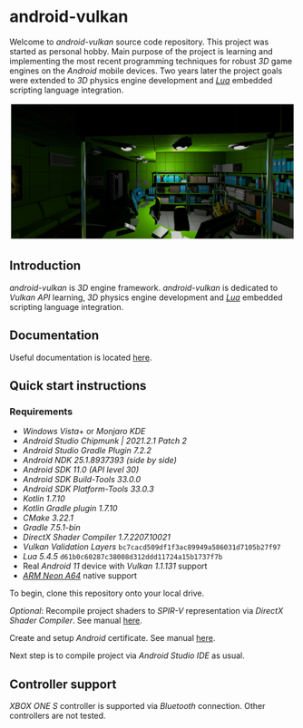 # android-vulkan

Welcome to _android-vulkan_ source code repository. This project was started as personal hobby. Main purpose of the project is learning and implementing the most recent programming techniques for robust _3D_ game engines on the _Android_ mobile devices. Two years later the project goals were extended to _3D_ physics engine development and [_Lua_](https://en.wikipedia.org/wiki/Lua_(programming_language)) embedded scripting language integration.

<img src="./docs/images/preview.png"/>

## Introduction

_android-vulkan_ is _3D_ engine framework. _android-vulkan_ is dedicated to _Vulkan API_ learning, _3D_ physics engine development and [_Lua_](https://en.wikipedia.org/wiki/Lua_(programming_language)) embedded scripting language integration.

## Documentation

Useful documentation is located [here](docs/documentation.md).

## Quick start instructions

### Requirements

* _Windows Vista_+ or _Monjaro KDE_
* _Android Studio Chipmunk | 2021.2.1 Patch 2_
* _Android Studio Gradle Plugin 7.2.2_
* _Android NDK 25.1.8937393 (side by side)_
* _Android SDK 11.0 (API level 30)_
* _Android SDK Build-Tools 33.0.0_
* _Android SDK Platform-Tools 33.0.3_
* _Kotlin 1.7.10_
* _Kotlin Gradle plugin 1.7.10_
* _CMake 3.22.1_
* _Gradle 7.5.1-bin_
* _DirectX Shader Compiler 1.7.2207.10021_
* _Vulkan Validation Layers_ `bc7cacd509df1f3ac89949a586031d7105b27f97`
* _Lua 5.4.5_ `d61b0c60287c38008d312ddd11724a15b1737f7b`
* Real _Android 11_ device with _Vulkan 1.1.131_ support
* [_ARM Neon A64_](https://developer.arm.com/architectures/instruction-sets/simd-isas/neon/neon-programmers-guide-for-armv8-a/introducing-neon-for-armv8-a) native support

To begin, clone this repository onto your local drive.

_Optional_: Recompile project shaders to _SPIR-V_ representation via _DirectX Shader Compiler_. See manual [here](docs/shader-compilation.md).

Create and setup _Android_ certificate. See manual [here](docs/release-build.md).

Next step is to compile project via _Android Studio IDE_ as usual.

## Controller support

_XBOX ONE S_ controller is supported via _Bluetooth_ connection. Other controllers are not tested.
